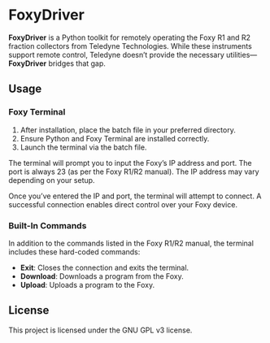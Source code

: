 # FoxyDriver

**FoxyDriver** is a Python toolkit for remotely operating the Foxy R1 and R2 fraction collectors from Teledyne Technologies. While these instruments support remote control, Teledyne doesn’t provide the necessary utilities—**FoxyDriver** bridges that gap.

## Usage

### Foxy Terminal

1. After installation, place the batch file in your preferred directory.
2. Ensure Python and Foxy Terminal are installed correctly.
3. Launch the terminal via the batch file.

The terminal will prompt you to input the Foxy’s IP address and port. The port is always 23 (as per the Foxy R1/R2 manual). The IP address may vary depending on your setup.

Once you’ve entered the IP and port, the terminal will attempt to connect. A successful connection enables direct control over your Foxy device. 

### Built-In Commands

In addition to the commands listed in the Foxy R1/R2 manual, the terminal includes these hard-coded commands:

- **Exit**: Closes the connection and exits the terminal.
- **Download**: Downloads a program from the Foxy.
- **Upload**: Uploads a program to the Foxy.

## License

This project is licensed under the GNU GPL v3 license.
